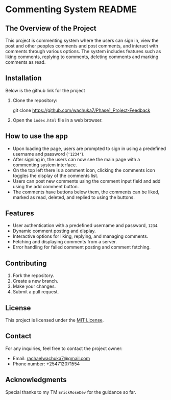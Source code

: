 # Commenting System README

## The Overview of the Project

This project is commenting system where the users can sign in, view the post and other peoples comments and post comments, and interact with comments through various options. The system includes features such as liking comments, replying to comments, deleting comments and marking comments as read.

## Installation
Below is the github link for the project
1. Clone the repository:

   git clone https://github.com/wachuka7/Phase1_Project-Feedback

2. Open the `index.html` file in a web browser.

## How to use the app
- Upon loading the page, users are prompted to sign in using a predefined username and password (`'1234'`).
- After signing in, the users can now see the main page with a commenting system interface.
- On the top left there is a comment icon, clicking the comments icon toggles the display of the comments list.
- Users can post new comments using the comment input field and add using the add comment button.
- The comments have buttons below them, the comments can be liked, marked as read, deleted, and replied to using the buttons.

## Features

- User authentication with a predefined username and password, `1234`.
- Dynamic comment posting and display.
- Interactive options for liking, replying, and managing comments.
- Fetching and displaying comments from a server.
- Error handling for failed comment posting and comment fetching.

## Contributing

1. Fork the repository.
2. Create a new branch.
3. Make your changes.
4. Submit a pull request.

## License

This project is licensed under the [MIT License](LICENSE).

## Contact

For any inquiries, feel free to contact the project owner:

- Email: rachaelwachuka7@gmail.com
- Phone number: +254712071554


## Acknowledgments

Special thanks to my TM `ErickMoseDev` for the guidance so far.

